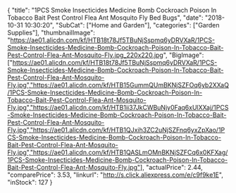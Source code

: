 {
	"title": "1PCS Smoke Insecticides Medicine Bomb Cockroach Poison In Tobacco Bait Pest Control Flea Ant Mosquito Fly Bed Bugs",
	"date": "2018-10-31 10:30:20",
	"SubCat": ["Home and Garden"],
	"categories": ["Garden Supplies"],
	"thumbnailImage": "https://ae01.alicdn.com/kf/HTB18t78Jf5TBuNjSspmq6yDRVXaR/1PCS-Smoke-Insecticides-Medicine-Bomb-Cockroach-Poison-In-Tobacco-Bait-Pest-Control-Flea-Ant-Mosquito-Fly.jpg_220x220.jpg",
	"BigImage": ["https://ae01.alicdn.com/kf/HTB18t78Jf5TBuNjSspmq6yDRVXaR/1PCS-Smoke-Insecticides-Medicine-Bomb-Cockroach-Poison-In-Tobacco-Bait-Pest-Control-Flea-Ant-Mosquito-Fly.jpg","https://ae01.alicdn.com/kf/HTB15GummQUmBKNjSZFOq6yb2XXaQ/1PCS-Smoke-Insecticides-Medicine-Bomb-Cockroach-Poison-In-Tobacco-Bait-Pest-Control-Flea-Ant-Mosquito-Fly.jpg","https://ae01.alicdn.com/kf/HTB1ii37JkCWBuNjy0Faq6xUlXXaj/1PCS-Smoke-Insecticides-Medicine-Bomb-Cockroach-Poison-In-Tobacco-Bait-Pest-Control-Flea-Ant-Mosquito-Fly.jpg","https://ae01.alicdn.com/kf/HTB1QJxih3ZC2uNjSZFnq6yxZpXao/1PCS-Smoke-Insecticides-Medicine-Bomb-Cockroach-Poison-In-Tobacco-Bait-Pest-Control-Flea-Ant-Mosquito-Fly.jpg","https://ae01.alicdn.com/kf/HTB1QASLmOMnBKNjSZFCq6x0KFXag/1PCS-Smoke-Insecticides-Medicine-Bomb-Cockroach-Poison-In-Tobacco-Bait-Pest-Control-Flea-Ant-Mosquito-Fly.jpg"],
	"actualPrice": 2.44,
	"comparePrice": 3.53,
	"linkurl": "http://s.click.aliexpress.com/e/c9f9ke1E",
	"inStock": 127
}
